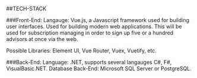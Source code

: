 ##TECH-STACK

###Front-End:
Langauge: Vue.js, a Javascript framework used for building user interfaces. Used for building modern web applications. This will be used for subscription managing in order to sign up five or a hundred advisors at once via the web. 

Possible Libraries: Element UI, Vue Router, Vuex, Vuetify, etc. 

###Back-End:
Language: .NET, supports several langauges C#, F#, VisualBasic.NET.
Database Back-End: Microsoft SQL Server or PostgreSQL. 
